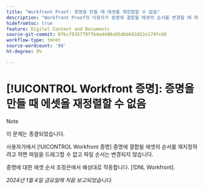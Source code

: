 ```yaml
---
title: "Workfront Proof: 증명을 만들 때 에셋을 재정렬할 수 없음"
description: "Workfront Proof의 사용자가 증명에 결합될 에셋의 순서를 변경할 때 파일을 드래그할 수 없고 파일 순서가 변경되지 않습니다."
hidefromtoc: true
feature: Digital Content and Documents
source-git-commit: 8fbcf0357797fb4ed490a95dbbb92d22e179fc66
workflow-type: tm+mt
source-wordcount: '98'
ht-degree: 9%

---
```



# [!UICONTROL Workfront 증명]: 증명을 만들 때 에셋을 재정렬할 수 없음

>[!NOTE]
>
>이 문제는 종결되었습니다.

사용자가에서 [!UICONTROL Workfront 증명] 증명에 결합될 에셋의 순서를 재지정하려고 하면 파일을 드래그할 수 없고 파일 순서는 변경되지 않습니다.

증명에 대한 에셋 순서 조정은에서 예상대로 작동합니다. [!DNL Workfront].

_2024년 1월 4일 금요일에 처음 보고되었습니다._
